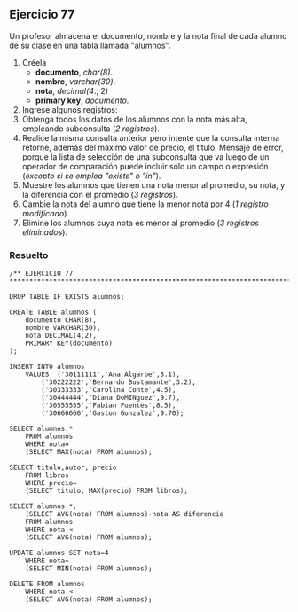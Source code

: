 ## Ejercicio 77

Un profesor almacena el documento, nombre y la nota final de cada alumno de su clase en una tabla llamada "alumnos".

1. Créela  
	* **documento**, *char(8)*.
	* **nombre**, *varchar(30)*.
	* **nota**, *decimal(4*., 2)
	* **primary key**, *documento*.
2. Ingrese algunos registros:
3. Obtenga todos los datos de los alumnos con la nota más alta, empleando subconsulta (*2 registros*).
4. Realice la misma consulta anterior pero intente que la consulta interna retorne, además del máximo valor de precio, el título. Mensaje de error, porque la lista de selección de una subconsulta que va luego de un operador de 
comparación puede incluir sólo un campo o expresión (*excepto si se emplea "exists" o "in"*).
5. Muestre los alumnos que tienen una nota menor al promedio, su nota, y la diferencia con el promedio (*3 registros*).
6. Cambie la nota del alumno que tiene la menor nota por 4 (*1 registro modificado*).
7. Elimine los alumnos cuya nota es menor al promedio (*3 registros eliminados*).


### Resuelto	
``` 			
/** EJERCICIO 77
******************************************************************************/

DROP TABLE IF EXISTS alumnos;

CREATE TABLE alumnos (
	documento CHAR(8),
	nombre VARCHAR(30),
	nota DECIMAL(4,2),
	PRIMARY KEY(documento)
);

INSERT INTO alumnos 
	VALUES	('30111111','Ana Algarbe',5.1),
		('30222222','Bernardo Bustamante',3.2),
		('30333333','Carolina Conte',4.5),
		('30444444','Diana DoMINguez',9.7),
		('30555555','Fabian Fuentes',8.5),
		('30666666','Gaston Gonzalez',9.70);

SELECT alumnos.*
	FROM alumnos
	WHERE nota=
	(SELECT MAX(nota) FROM alumnos);

SELECT titulo,autor, precio
	FROM libros
	WHERE precio=
	(SELECT titulo, MAX(precio) FROM libros);

SELECT alumnos.*,
	(SELECT AVG(nota) FROM alumnos)-nota AS diferencia
	FROM alumnos
	WHERE nota < 
	(SELECT AVG(nota) FROM alumnos);

UPDATE alumnos SET nota=4
	WHERE nota=
	(SELECT MIN(nota) FROM alumnos);

DELETE FROM alumnos
	WHERE nota < 
	(SELECT AVG(nota) FROM alumnos);


``` 			
